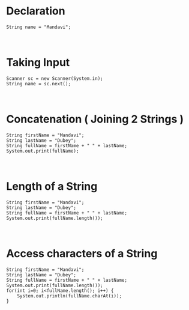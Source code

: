 # Declaration
```
String name = "Mandavi";
```
<br>

# Taking Input
```
Scanner sc = new Scanner(System.in);
String name = sc.next();
```
<br>

# Concatenation ( Joining 2 Strings )
```
String firstName = "Mandavi";
String lastName = "Dubey";
String fullName = firstName + " " + lastName;
System.out.print(fullName);
```
<br>

# Length of a String
```
String firstName = "Mandavi";
String lastName = "Dubey";
String fullName = firstName + " " + lastName;
System.out.print(fullName.length());
```
<br>

# Access characters of a String
```
String firstName = "Mandavi";
String lastName = "Dubey";
String fullName = firstName + " " + lastName;
System.out.print(fullName.length());
for(int i=0; i<fullName.length(); i++) {
    System.out.println(fullName.charAt(i));
}
```